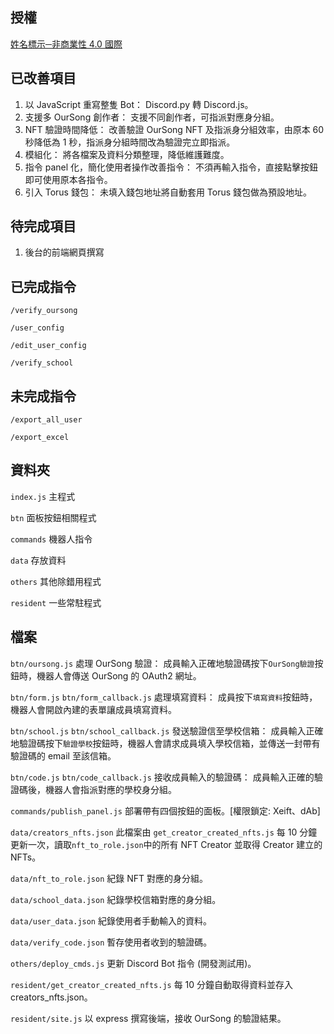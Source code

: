 ## 授權
[姓名標示─非商業性 4.0 國際](https://creativecommons.org/licenses/by-nc/4.0/legalcode.zh-Hant?fbclid=IwAR2R5c7M58_3f4-HFnVCh2G_xMlsjqA_jPjt-520waLurasLLax_mRAZCTQ)

## 已改善項目
1. 以 JavaScript 重寫整隻 Bot：
   Discord.py 轉 Discord.js。
2. 支援多 OurSong 創作者：
   支援不同創作者，可指派對應身分組。
3. NFT 驗證時間降低：
   改善驗證 OurSong NFT 及指派身分組效率，由原本 60 秒降低為 1 秒，指派身分組時間改為驗證完立即指派。
4. 模組化：
   將各檔案及資料分類整理，降低維護難度。
5. 指令 panel 化，簡化使用者操作改善指令：
   不須再輸入指令，直接點擊按鈕即可使用原本各指令。
6. 引入 Torus 錢包：
   未填入錢包地址將自動套用 Torus 錢包做為預設地址。


## 待完成項目
1. 後台的前端網頁撰寫


## 已完成指令
`/verify_oursong`

`/user_config`

`/edit_user_config`

`/verify_school`


## 未完成指令
`/export_all_user`

`/export_excel`


## 資料夾
`index.js`
主程式

`btn`
面板按鈕相關程式

`commands`
機器人指令

`data`
存放資料

`others`
其他除錯用程式

`resident`
一些常駐程式


## 檔案
`btn/oursong.js`
處理 OurSong 驗證：
成員輸入正確地驗證碼按下`OurSong驗證`按鈕時，機器人會傳送 OurSong 的 OAuth2 網址。

`btn/form.js`
`btn/form_callback.js`
處理填寫資料：
成員按下`填寫資料`按鈕時，機器人會開啟內建的表單讓成員填寫資料。

`btn/school.js`
`btn/school_callback.js`
發送驗證信至學校信箱：
成員輸入正確地驗證碼按下`驗證學校`按鈕時，機器人會請求成員填入學校信箱，並傳送一封帶有驗證碼的 email 至該信箱。


`btn/code.js`
`btn/code_callback.js`
接收成員輸入的驗證碼：
成員輸入正確的驗證碼後，機器人會指派對應的學校身分組。


`commands/publish_panel.js`
部署帶有四個按鈕的面板。[權限鎖定: Xeift、dAb]


`data/creators_nfts.json`
此檔案由 `get_creator_created_nfts.js` 每 10 分鐘更新一次，讀取`nft_to_role.json`中的所有 NFT Creator 並取得 Creator 建立的 NFTs。


`data/nft_to_role.json`
紀錄 NFT 對應的身分組。


`data/school_data.json`
紀錄學校信箱對應的身分組。


`data/user_data.json`
紀錄使用者手動輸入的資料。


`data/verify_code.json`
暫存使用者收到的驗證碼。


`others/deploy_cmds.js`
更新 Discord Bot 指令 (開發測試用)。


`resident/get_creator_created_nfts.js`
每 10 分鐘自動取得資料並存入 creators_nfts.json。


`resident/site.js`
以 express 撰寫後端，接收 OurSong 的驗證結果。